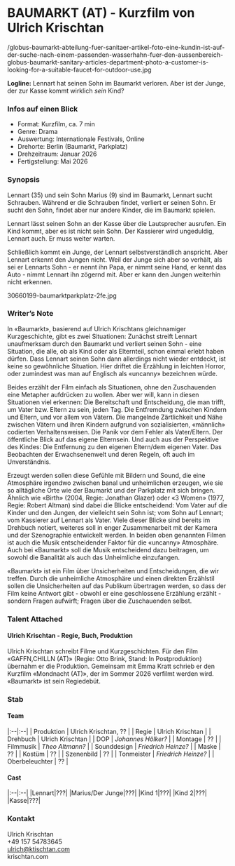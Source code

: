 # BAUMARKT (AT) - Kurzfilm von Ulrich Krischtan

/globus-baumarkt-abteilung-fuer-sanitaer-artikel-foto-eine-kundin-ist-auf-der-suche-nach-einem-passenden-wasserhahn-fuer-den-aussenbereich-globus-baumarkt-sanitary-articles-department-photo-a-customer-is-looking-for-a-suitable-faucet-for-outdoor-use.jpg

**Logline:** Lennart hat seinen Sohn im Baumarkt verloren. Aber ist der Junge, der zur Kasse kommt wirklich *sein* Kind?

### Infos auf einen Blick

- Format: Kurzfilm, ca. 7 min
- Genre: Drama
- Auswertung: Internationale Festivals, Online
- Drehorte: Berlin (Baumarkt, Parkplatz)
- Drehzeitraum: Januar 2026
- Fertigstellung: Mai 2026

### Synopsis

Lennart (35) und sein Sohn Marius (9) sind im Baumarkt, Lennart sucht Schrauben. Während er die Schrauben findet, verliert er seinen Sohn. Er sucht den Sohn, findet aber nur andere Kinder, die im Baumarkt spielen.

Lennart lässt seinen Sohn an der Kasse über die Lautsprecher ausrufen. Ein Kind kommt, aber es ist nicht sein Sohn. Der Kassierer wird ungeduldig, Lennart auch. Er muss weiter warten.

Schließlich kommt ein Junge, der Lennart selbstverständlich anspricht. Aber Lennart erkennt den Jungen nicht. Weil der Junge sich aber so verhält, als sei er Lennarts Sohn - er nennt ihn Papa, er nimmt seine Hand, er kennt das Auto - nimmt Lennart ihn zögernd mit. Aber er kann den Jungen weiterhin nicht erkennen.

30660199-baumarktparkplatz-2fe.jpg

### Writer’s Note

In «Baumarkt», basierend auf Ulrich Krischtans gleichnamiger Kurzgeschichte, gibt es zwei Situationen: Zunächst streift Lennart unaufmerksam durch den Baumarkt und verliert seinen Sohn - eine Situation, die alle, ob als Kind oder als Elternteil, schon einmal erlebt haben dürfen. Dass Lennart seinen Sohn dann allerdings nicht wieder entdeckt, ist keine so gewöhnliche Situation. Hier driftet die Erzählung in leichten Horror, oder zumindest was man auf Englisch als «uncanny» bezeichnen würde.

Beides erzählt der Film einfach als Situationen, ohne den Zuschauenden eine Metapher aufdrücken zu wollen. Aber wer will, kann in diesen Situationen viel erkennen: Die Bereitschaft und Entscheidung, die man trifft, um Vater bzw. Eltern zu sein, jeden Tag. Die Entfremdung zwischen Kindern und Eltern, und vor allem von Vätern. Die mangelnde Zärtlichkeit und Nähe zwischen Vätern und ihren Kindern aufgrund von sozialisierten, «männlich» codierten Verhaltensweisen. Die Panik vor dem Fehler als Vater/Eltern. Der öffentliche Blick auf das eigene Elternsein. Und auch aus der Perspektive des Kindes: Die Entfernung zu den eigenen Eltern/dem eigenen Vater. Das Beobachten der Erwachsenenwelt und deren Regeln, oft auch im Unverständnis.

Erzeugt werden sollen diese Gefühle mit Bildern und Sound, die eine Atmosphäre irgendwo zwischen banal und unheimlichen erzeugen, wie sie so alltägliche Orte wie der Baumarkt und der Parkplatz mit sich bringen. Ähnlich wie «Birth» (2004, Regie: Jonathan Glazer) oder «3 Women» (1977, Regie: Robert Altman) sind dabei die Blicke entscheidend: Vom Vater auf die Kinder und den Jungen, der vielleicht sein Sohn ist; vom Sohn auf Lennart; vom Kassierer auf Lennart als Vater. Viele dieser Blicke sind bereits im Drehbuch notiert, weiteres soll in enger Zusammenarbeit mit der Kamera und der Szenographie entwickelt werden. In beiden oben genannten Filmen ist auch die Musik entscheidender Faktor für die «uncanny» Atmosphäre. Auch bei «Baumarkt» soll die Musik entscheidend dazu beitragen, um sowohl die Banalität als auch das Unheimliche einzufangen.

«Baumarkt» ist ein Film über Unsicherheiten und Entscheidungen, die wir treffen. Durch die unheimliche Atmosphäre und einen direkten Erzählstil sollen die Unsicherheiten auf das Publikum übertragen werden, so dass der Film keine Antwort gibt - obwohl er eine geschlossene Erzählung erzählt - sondern Fragen aufwirft; Fragen über die Zuschauenden selbst.

### Talent Attached

#### Ulrich Krischtan - Regie, Buch, Produktion

Ulrich Krischtan schreibt Filme und Kurzgeschichten. Für den Film «GAFFN,CHILLN (AT)» (Regie: Otto Brink, Stand: In Postproduktion) übernahm er die Produktion. Gemeinsam mit Emma Kratt schrieb er den Kurzfilm «Mondnacht (AT)», der im Sommer 2026 verfilmt werden wird. «Baumarkt» ist sein Regiedebüt.

### Stab

#### Team

|:--|:--|
| Produktion | Ulrich Krischtan, ?? |
| Regie | Ulrich Krischtan |
| Drehbuch | Ulrich Krischtan |
| DOP | *Johannes Hölker?* |
| Montage | ?? |
| Filmmusik | *Theo Altmann?* |
| Sounddesign | *Friedrich Heinze?* |
| Maske | ?? |
| Kostüm | ?? |
| Szenenbild | ?? |
| Tonmeister | *Friedrich Heinze?* |
| Oberbeleuchter | ?? |

#### Cast
|:--|:--|
|Lennart|???|
|Marius/Der Junge|???|
|Kind 1|???|
|Kind 2|???|
|Kasse|???|

### Kontakt

Ulrich Krischtan\
+49 157 54783645\
ulrich@ktischtan.com\
krischtan.com